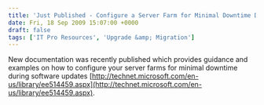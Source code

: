 ```yaml
---
title: 'Just Published - Configure a Server Farm for Minimal Downtime During Software Updates'
date: Fri, 18 Sep 2009 15:07:00 +0000
draft: false
tags: ['IT Pro Resources', 'Upgrade &amp; Migration']
---
```


New documentation was recently published which provides guidance and examples on how to configure your server farms for minimal downtime during software updates [http://technet.microsoft.com/en-us/library/ee514459.aspx](http://technet.microsoft.com/en-us/library/ee514459.aspx).